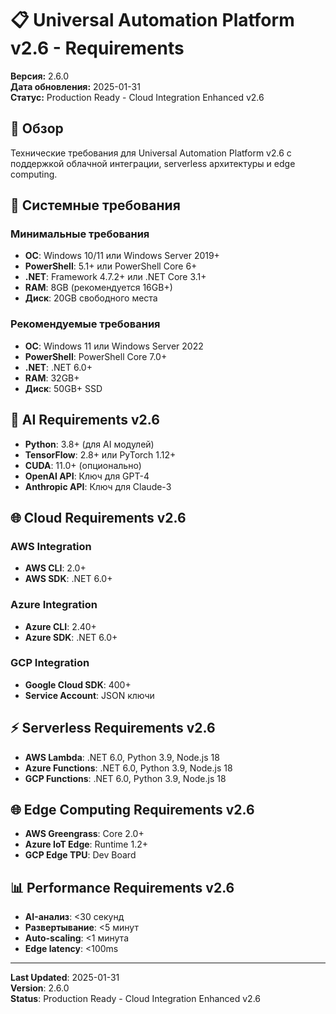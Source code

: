 # 📋 Universal Automation Platform v2.6 - Requirements

**Версия:** 2.6.0  
**Дата обновления:** 2025-01-31  
**Статус:** Production Ready - Cloud Integration Enhanced v2.6

## 🎯 Обзор

Технические требования для Universal Automation Platform v2.6 с поддержкой облачной интеграции, serverless архитектуры и edge computing.

## 🔧 Системные требования

### Минимальные требования
- **ОС**: Windows 10/11 или Windows Server 2019+
- **PowerShell**: 5.1+ или PowerShell Core 6+
- **.NET**: Framework 4.7.2+ или .NET Core 3.1+
- **RAM**: 8GB (рекомендуется 16GB+)
- **Диск**: 20GB свободного места

### Рекомендуемые требования
- **ОС**: Windows 11 или Windows Server 2022
- **PowerShell**: PowerShell Core 7.0+
- **.NET**: .NET 6.0+
- **RAM**: 32GB+
- **Диск**: 50GB+ SSD

## 🤖 AI Requirements v2.6

- **Python**: 3.8+ (для AI модулей)
- **TensorFlow**: 2.8+ или PyTorch 1.12+
- **CUDA**: 11.0+ (опционально)
- **OpenAI API**: Ключ для GPT-4
- **Anthropic API**: Ключ для Claude-3

## 🌐 Cloud Requirements v2.6

### AWS Integration
- **AWS CLI**: 2.0+
- **AWS SDK**: .NET 6.0+

### Azure Integration
- **Azure CLI**: 2.40+
- **Azure SDK**: .NET 6.0+

### GCP Integration
- **Google Cloud SDK**: 400+
- **Service Account**: JSON ключи

## ⚡ Serverless Requirements v2.6

- **AWS Lambda**: .NET 6.0, Python 3.9, Node.js 18
- **Azure Functions**: .NET 6.0, Python 3.9, Node.js 18
- **GCP Functions**: .NET 6.0, Python 3.9, Node.js 18

## 🌐 Edge Computing Requirements v2.6

- **AWS Greengrass**: Core 2.0+
- **Azure IoT Edge**: Runtime 1.2+
- **GCP Edge TPU**: Dev Board

## 📊 Performance Requirements v2.6

- **AI-анализ**: <30 секунд
- **Развертывание**: <5 минут
- **Auto-scaling**: <1 минута
- **Edge latency**: <100ms

---

**Last Updated**: 2025-01-31  
**Version**: 2.6.0  
**Status**: Production Ready - Cloud Integration Enhanced v2.6